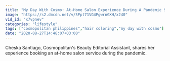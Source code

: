 ```yaml
---
title: "My Day With Cosmo: At-Home Salon Experience During A Pandemic Saturdays, 7:30PM"
image: "https://s2.dmcdn.net/v/SPpt71VG4PgwrnGXH/x240"
vid_id: "x7vpnev"
categories: "lifestyle"
tags: ["cosmopolitan philippines","hair coloring","my day with cosmo"]
date: "2020-08-27T14:48:07+03:00"
---
```

Cheska Santiago, Cosmopolitan's Beauty Editorial Assistant, shares her experience booking an at-home salon service during the pandemic.
